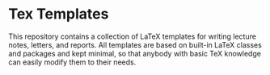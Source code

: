 # Tex Templates

This repository contains a collection of LaTeX templates for writing lecture notes, letters, and reports. All templates are based on built-in LaTeX classes and packages and kept minimal, so that anybody with basic TeX knowledge can easily modify them to their needs.
